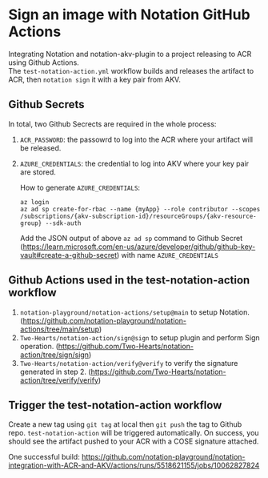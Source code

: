 # Sign an image with Notation GitHub Actions


Integrating Notation and notation-akv-plugin to a project releasing to ACR using Github Actions. <br>
The `test-notation-action.yml` workflow builds and releases the artifact to ACR, then `notation sign` it with a key pair from AKV.

## Github Secrets
In total, two Github Secrects are required in the whole process:
1. `ACR_PASSWORD`: the passowrd to log into the ACR where your artifact will be released.
2. `AZURE_CREDENTIALS`: the credential to log into AKV where your key pair are stored.
    
    How to generate `AZURE_CREDENTIALS`:
    ```
    az login
    az ad sp create-for-rbac --name {myApp} --role contributor --scopes /subscriptions/{akv-subscription-id}/resourceGroups/{akv-resource-group} --sdk-auth
    ```
    Add the JSON output of above `az ad sp` command to Github Secret (https://learn.microsoft.com/en-us/azure/developer/github/github-key-vault#create-a-github-secret) with name `AZURE_CREDENTIALS`

## Github Actions used in the test-notation-action workflow
1. `notation-playground/notation-actions/setup@main` to setup Notation. (https://github.com/notation-playground/notation-actions/tree/main/setup)
2. `Two-Hearts/notation-action/sign@sign` to setup plugin and perform Sign operation. (https://github.com/Two-Hearts/notation-action/tree/sign/sign)
3. `Two-Hearts/notation-action/verify@verify` to verify the signature generated in step 2. (https://github.com/Two-Hearts/notation-action/tree/verify/verify)

## Trigger the test-notation-action workflow
Create a new tag using `git tag` at local then `git push` the tag to Github repo. `test-notation-action` will be triggered automatically. On success, you should see the artifact pushed to your ACR with a COSE signature attached. 

One successful build: https://github.com/notation-playground/notation-integration-with-ACR-and-AKV/actions/runs/5518621155/jobs/10062827824
